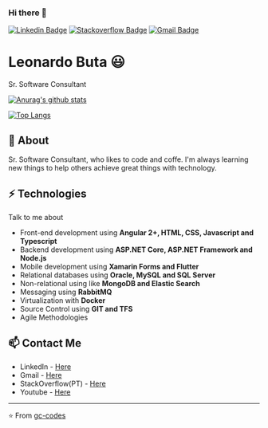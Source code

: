 ### Hi there 👋
[![Linkedin Badge](https://img.shields.io/badge/-leonardo&#8208;buta-blue?style=flat-square&logo=Linkedin&logoColor=white&link=https://www.linkedin.com/in/leonardo-buta/)](https://www.linkedin.com/in/leonardo-buta/)
[![Stackoverflow Badge](https://img.shields.io/badge/-Stackoverflow-4CA143?style=flat-square&logo=Stackoverflow&logoColor=white&link=https://pt.stackoverflow.com/users/131001/leonardo-buta)](https://pt.stackoverflow.com/users/131001/leonardo-buta)
[![Gmail Badge](https://img.shields.io/badge/-leonardo.lbuta@gmail.com-c14438?style=flat-square&logo=Gmail&logoColor=white&link=mailto:leonardo.lbuta@gmail.com)](mailto:leonardo.lbuta@gmail.com)

# Leonardo Buta 😃
Sr. Software Consultant

[![Anurag's github stats](https://github-readme-stats.vercel.app/api?username=leonardo-buta&count_private=true)](https://github.com/anuraghazra/github-readme-stats)

[![Top Langs](https://github-readme-stats.vercel.app/api/top-langs/?username=leonardo-buta)](https://github.com/anuraghazra/github-readme-stats)

## 🧐 About
Sr. Software Consultant, who likes to code and coffe. I'm always learning new things to help others achieve great things with technology.

## ⚡ Technologies
Talk to me about
- Front-end development using **Angular 2+, HTML, CSS, Javascript and Typescript**
- Backend development using **ASP.NET Core, ASP.NET Framework and Node.js**
- Mobile development using **Xamarin Forms and Flutter**
- Relational databases using **Oracle, MySQL and SQL Server**
- Non-relational using like **MongoDB and Elastic Search**
- Messaging using **RabbitMQ**
- Virtualization with **Docker**
- Source Control using **GIT and TFS**
- Agile Methodologies

## 📫 Contact Me
- LinkedIn - [Here](https://www.linkedin.com/in/leonardo-buta/)
- Gmail - [Here](mailto:leonardo.lbuta@gmail.com)
- StackOverflow(PT) - [Here](https://pt.stackoverflow.com/users/131001/leonardo-buta)
- Youtube - [Here](https://www.youtube.com/channel/UCBnUo0vRBTSYPoptKhdGlUQ)

---
⭐️ From [gc-codes](https://github.com/gc-codes)
